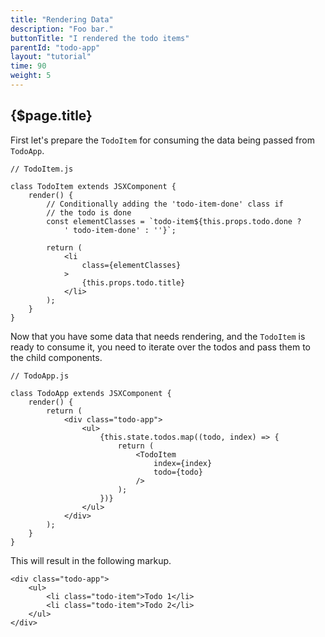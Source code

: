 ```yaml
---
title: "Rendering Data"
description: "Foo bar."
buttonTitle: "I rendered the todo items"
parentId: "todo-app"
layout: "tutorial"
time: 90
weight: 5
---
```


## {$page.title}

First let's prepare the `TodoItem` for consuming the data being passed
from `TodoApp`.

```text/jsx
// TodoItem.js

class TodoItem extends JSXComponent {
	render() {
		// Conditionally adding the 'todo-item-done' class if
		// the todo is done
		const elementClasses = `todo-item${this.props.todo.done ?
			' todo-item-done' : ''}`;

		return (
			<li
				class={elementClasses}
			>
				{this.props.todo.title}
			</li>
		);
	}
}
```

Now that you have some data that needs rendering, and the `TodoItem` is ready to
consume it, you need to iterate over the todos and pass them to the child
components.

```text/jsx
// TodoApp.js

class TodoApp extends JSXComponent {
	render() {
		return (
			<div class="todo-app">
				<ul>
					{this.state.todos.map((todo, index) => {
						return (
							<TodoItem
								index={index}
								todo={todo}
							/>
						);
					})}
				</ul>
			</div>
		);
	}
}
```

This will result in the following markup.

```text/xml
<div class="todo-app">
	<ul>
		<li class="todo-item">Todo 1</li>
		<li class="todo-item">Todo 2</li>
	</ul>
</div>
```
